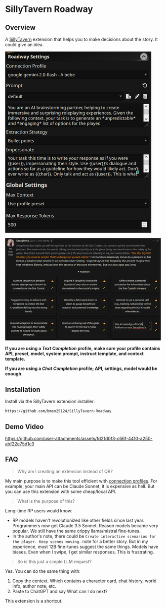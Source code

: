 # SillyTavern Roadway

## Overview

A [SillyTavern](https://docs.sillytavern.app/) extension that helps you to make decisions about the story. It could give an idea.

![settings](images/settings.png)

![main1](images/main1.png)

**If you are using a _Text Completion_ profile, make sure your profile contains API, preset, model, system prompt, instruct template, and  context template.**

**If you are using a _Chat Completion_ profile; API, settings, model would be enough.**

## Installation

Install via the SillyTavern extension installer:

```txt
https://github.com/bmen25124/SillyTavern-Roadway
```

## Demo Video

https://github.com/user-attachments/assets/fd21d0f3-c66f-4410-a250-abf22e75d1c3

## FAQ

>Why am I creating an extension instead of QR?

My main purpose is to make this tool efficient with [connection profiles](https://docs.sillytavern.app/usage/core-concepts/connection-profiles/). For example, your main API can be Claude Sonnet, it is expensive as hell. But you can use this extension with some cheap/local API.

>What is the purpose of this?

Long-time RP users would know:
- RP models haven't revolutionized like other fields since last year. Programmers now get Claude 3.5 Sonnet. Reason models became very popular. We still have the same crippy llama/mistral fine-tunes.
- In the author's note, there could be `Create interactive scenarios for the player. Keep scenes moving.` note for a better story. But in my experience, most 12B fine-tunes suggest the same things. Models have biases. Even when I swipe, I get similar responses. This is frustrating.

>So is this just a simple LLM request?

Yes. You can do the same thing with:
1. Copy the context. Which contains a character card, chat history, world info, author note, etc.
2. Paste to ChatGPT and say What can I do next?

This extension is a shortcut.
